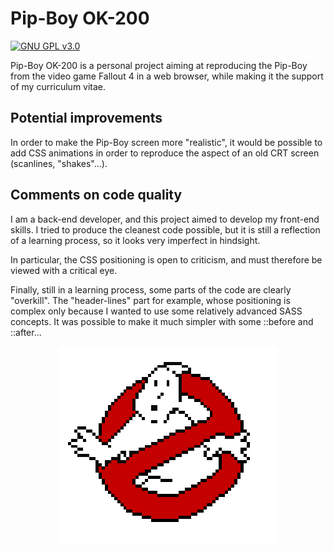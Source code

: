 # Pip-Boy OK-200

[comment]: <> (<p align="center">)

[comment]: <> (  <img src="https://raw.githubusercontent.com/IAmTerror/slimer_script_python/master/img/slimer.png" />)

[comment]: <> (</p>)

[![GNU GPL v3.0](https://img.shields.io/badge/licence-GNU%20GPL%20v3.0-blue)](https://github.com/IAmTerror/phoenix_down_script/blob/master/LICENSE)

Pip-Boy OK-200 is a personal project aiming at reproducing the Pip-Boy from the video game Fallout 4 in a web browser, while making it the support of my curriculum vitae.

## Potential improvements

In order to make the Pip-Boy screen more "realistic", it would be possible to add CSS animations in order to reproduce the aspect of an old CRT screen (scanlines, "shakes"...).

## Comments on code quality

I am a back-end developer, and this project aimed to develop my front-end skills. I tried to produce the cleanest code possible, but it is still a reflection of a learning process, so it looks very imperfect in hindsight.

In particular, the CSS positioning is open to criticism, and must therefore be viewed with a critical eye.

Finally, still in a learning process, some parts of the code are clearly "overkill". The "header-lines" part for example, whose positioning is complex only because I wanted to use some relatively advanced SASS concepts. It was possible to make it much simpler with some ::before and ::after...

<p align="center">

  <img src="https://raw.githubusercontent.com/IAmTerror/slimer_script_python/master/img/ghostbusters_logo.png" />

</p>


